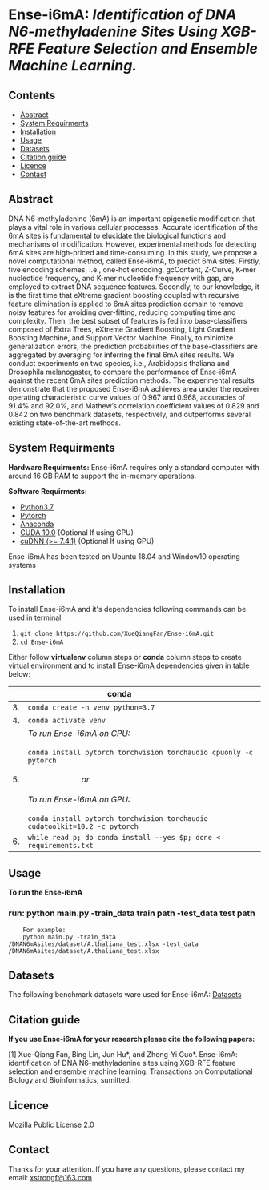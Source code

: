 Ense-i6mA: *Identification of DNA N6-methyladenine Sites Using XGB-RFE Feature Selection and Ensemble Machine Learning.*
====

Contents
----
  * [Abstract](#abstract)
  * [System Requirments](#system-requirments)
  * [Installation](#installation)
  * [Usage](#usage)
  * [Datasets](#datasets)
  * [Citation guide](#citation-guide)
  * [Licence](#licence)
  * [Contact](#contact)


Abstract
----
DNA N6-methyladenine (6mA) is an important epigenetic modification that plays a vital role in various cellular processes. Accurate identification of the 6mA sites is fundamental to elucidate the biological functions and mechanisms of modification. However, experimental methods for detecting 6mA sites are high-priced and time-consuming. In this study, we propose a novel computational method, called Ense-i6mA, to predict 6mA sites. Firstly, five encoding schemes, i.e., one-hot encoding, gcContent, Z-Curve, K-mer nucleotide frequency, and K-mer nucleotide frequency with gap, are employed to extract DNA sequence features. Secondly, to our knowledge, it is the first time that eXtreme gradient boosting coupled with recursive feature elimination is applied to 6mA sites prediction domain to remove noisy features for avoiding over-fitting, reducing computing time and complexity. Then, the best subset of features is fed into base-classifiers composed of Extra Trees, eXtreme Gradient Boosting, Light Gradient Boosting Machine, and Support Vector Machine. Finally, to minimize generalization errors, the prediction probabilities of the base-classifiers are aggregated by averaging for inferring the final 6mA sites results. We conduct experiments on two species, i.e., Arabidopsis thaliana and Drosophila melanogaster, to compare the performance of Ense-i6mA against the recent 6mA sites prediction methods. The experimental results demonstrate that the proposed Ense-i6mA achieves area under the receiver operating characteristic curve values of 0.967 and 0.968, accuracies of 91.4% and 92.0%, and Mathew’s correlation coefficient values of 0.829 and 0.842 on two benchmark datasets, respectively, and outperforms several existing state-of-the-art methods. 

System Requirments
----

**Hardware Requirments:**
Ense-i6mA requires only a standard computer with around 16 GB RAM to support the in-memory operations.

**Software Requirments:**
* [Python3.7](https://docs.python-guide.org/starting/install3/linux/)
* [Pytorch](https://pytorch.org/)
* [Anaconda](https://anaconda.org/anaconda/virtualenv)
* [CUDA 10.0](https://developer.nvidia.com/cuda-10.0-download-archive) (Optional If using GPU)
* [cuDNN (>= 7.4.1)](https://developer.nvidia.com/cudnn) (Optional If using GPU)

Ense-i6mA has been tested on Ubuntu 18.04 and Window10 operating systems

Installation
----

To install Ense-i6mA and it's dependencies following commands can be used in terminal:

1. `git clone https://github.com/XueQiangFan/Ense-i6mA.git`
2. `cd Ense-i6mA`

Either follow **virtualenv** column steps or **conda** column steps to create virtual environment and to install Ense-i6mA dependencies given in table below:<br />

|  | &nbsp;&nbsp;&nbsp;&nbsp;&nbsp;&nbsp;&nbsp;&nbsp;&nbsp;&nbsp;&nbsp;&nbsp;&nbsp;&nbsp;&nbsp;&nbsp;&nbsp;&nbsp;&nbsp;&nbsp;&nbsp;&nbsp;&nbsp;&nbsp;&nbsp;&nbsp;&nbsp;&nbsp;&nbsp;&nbsp;&nbsp;&nbsp;&nbsp;&nbsp;&nbsp;&nbsp; conda |
| :- | :--- |
| 3. |  `conda create -n venv python=3.7` |
| 4. |  `conda activate venv` | 
| 5. |  *To run Ense-i6mA on CPU:*<br /> <br /> `conda install pytorch torchvision torchaudio cpuonly -c pytorch` <br /> <br /> &nbsp;&nbsp;&nbsp;&nbsp;&nbsp;&nbsp;&nbsp;&nbsp;&nbsp;&nbsp;&nbsp;&nbsp;&nbsp;&nbsp;&nbsp;&nbsp;&nbsp;&nbsp;&nbsp;&nbsp;&nbsp;&nbsp;&nbsp;&nbsp; *or* <br /> <br />*To run Ense-i6mA on GPU:*<br /> <br /> `conda install pytorch torchvision torchaudio cudatoolkit=10.2 -c pytorch` |
| 6. | `while read p; do conda install --yes $p; done < requirements.txt` | 

Usage
----

**To run the Ense-i6mA**
### run: python main.py -train_data train path -test_data test path
~~~
    For example:
    python main.py -train_data /DNAN6mAsites/dataset/A.thaliana_test.xlsx -test_data /DNAN6mAsites/dataset/A.thaliana_test.xlsx
~~~

Datasets
----

The following benchmark datasets ware used for Ense-i6mA:
[Datasets](https://github.com/XueQiangFan/Ense-i6mA/tree/main/Dataset)

Citation guide
----

**If you use Ense-i6mA for your research please cite the following papers:**

[1] Xue-Qiang Fan, Bing Lin, Jun Hu*, and Zhong-Yi Guo*. Ense-i6mA: identification of DNA N6-methyladenine sites using XGB-RFE feature selection and ensemble machine learning. Transactions on Computational Biology and Bioinformatics, sumitted.

Licence
----
Mozilla Public License 2.0

Contact
----
Thanks for your attention. If you have any questions, please contact my email: xstrongf@163.com
